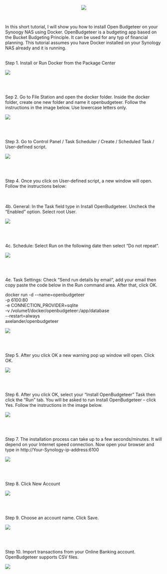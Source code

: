 <p align="center">
<img src="https://imgur.com/KYWdZgN.png alt="Open Budgeteer"/>
</p>
<br />

In this short tutorial, I will show you how to install Open Budgeteer on your Synoogy NAS using Docker. OpenBudgeteer is a budgeting app based on the Bucket Budgeting Principle. It can be used for any typ of financial planning. This tutorial assumes you have Docker installed on your Synology NAS already and it is running.
<br />
<br />

Step 1. Install or Run Docker from the Package Center 

<p>
<img src="https://imgur.com/pVTroSS.png alt="Open Budgeteer"/>
</p>
<br />
<br />

Sep 2. Go to File Station and open the docker folder. Inside the docker folder, create one new folder and name it openbudgeteer. Follow the instructions in the image below. Use lowercase letters only.

<p>
<img src="https://imgur.com/TkvdFWs.png alt="Open Budgeteer"/>
</p>
<br />
<br />

Step 3. Go to Control Panel / Task Scheduler / Create / Scheduled Task / User-defined script. 

<p>
<img src="https://imgur.com/C9fseOh.png alt="Open Budgeteer"/>
</p>
<br />
<br />


Step 4. Once you click on User-defined script, a new window will open. Follow the instructions below:
<br/>
<br />
<br />
    

4b. General: In the Task field type in Install OpenBudgeteer. Uncheck the “Enabled” option. Select root User.
<p>
<img src="https://imgur.com/PPVAsnD.png alt="Open Budgeteer"/>
</p>
<br />
<br />

4c. Schedule: Select Run on the following date then select “Do not repeat“.
<p>
<img src="https://imgur.com/TCoOvXs.png alt="Open Budgeteer"/>
</p>
<br />
<br />

4e. Task Settings: Check “Send run details by email“, add your email then copy paste the code below in the Run command area. After that, click OK.


docker run -d --name=openbudgeteer \
-p 6100:80 \
-e CONNECTION_PROVIDER=sqlite \
-v /volume1/docker/openbudgeteer:/app/database \
--restart=always \
axelander/openbudgeteer

<p>
<img src="https://imgur.com/Bd3aYvr.png alt="Open Budgeteer"/>
</p>
<br />
<br />

Step 5. After you click OK a new warning pop up window will open. Click OK.

<p>
<img src="https://imgur.com/3op4m7H.png alt="Open Budgeteer"/>
</p>
<br />
<br />

Step 6. After you click OK, select your “Install OpenBudgeteer” Task then click the “Run” tab. You will be asked to run Install OpenBudgeteer – click Yes. Follow the instructions in the image below.

<p>
<img src="https://imgur.com/ohjz8xD.png alt="Open Budgeteer"/>
</p>
<br />
<br />

Step 7. The installation process can take up to a few seconds/minutes. It will depend on your Internet speed connection. Now open your browser and type in http://Your-Synology-ip-address:6100 

<p>
<img src="https://imgur.com/B3Oghy3.png alt="Open Budgeteer"/>
</p>
<br />
<br />

Step 8. Click New Account

<p>
<img src="https://imgur.com/aP93hAv.png alt="Open Budgeteer"/>
</p>
<br />
<br />

Step 9. Choose an account name. Click Save.

<p>
<img src="https://imgur.com/ajsyhOZ.png alt="Open Budgeteer"/>
</p>
<br />
<br />


Step 10. Import transactions from your Online Banking account. OpenBudgeteer supports CSV files.

<p>
<img src="https://imgur.com/CJiPwKU.png alt="Open Budgeteer"/>
</p>
<br />
<br />















